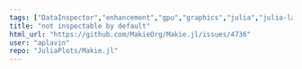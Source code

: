 ```yaml
---
tags: ["DataInspector","enhancement","gpu","graphics","julia","julia-language","planning","plotting","visualization"]
title: "not inspectable by default"
html_url: "https://github.com/MakieOrg/Makie.jl/issues/4736"
user: "aplavin"
repo: "JuliaPlots/Makie.jl"
---
```



